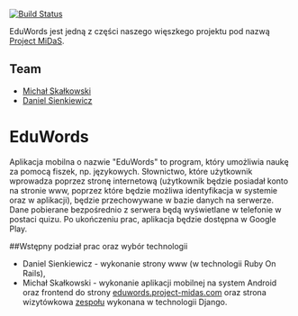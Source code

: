 [![Build Status](https://magnum.travis-ci.com/henio180/EduWords.svg?token=fpanay9Rp4K9owdqG4pN)](https://magnum.travis-ci.com/henio180/EduWords)

EduWords jest jedną z części naszego więszkego projektu pod nazwą [Project MiDaS](http://project-midas.com).

## Team
* [Michał Skałkowski](https://github.com/Michaldwadwa/)
* [Daniel Sienkiewicz](https://github.com/henio180)

# EduWords
Aplikacja mobilna o nazwie "EduWords" to program, który umożliwia naukę za pomocą fiszek, np. językowych. Słownictwo, które użytkownik wprowadza poprzez stronę internetową (użytkownik będzie posiadał konto na stronie www, poprzez które będzie możliwa identyfikacja w systemie oraz w aplikacji), będzie przechowywane w bazie danych na serwerze. Dane pobierane bezpośrednio z serwera będą wyświetlane w telefonie w postaci quizu. Po ukończeniu prac, aplikacja będzie dostępna w Google Play.

##Wstępny podział prac oraz wybór technologii
* Daniel Sienkiewicz - wykonanie strony www (w technologii Ruby On Rails),
* Michał Skałkowski - wykonanie aplikacji mobilnej na system Android oraz frontend do strony [eduwords.project-midas.com](http://eduwords.project-midas.com) oraz strona wizytówkowa [zespołu](https://bitbucket.org/Michaldwadwa/midas-website) wykonana w technologii Django.